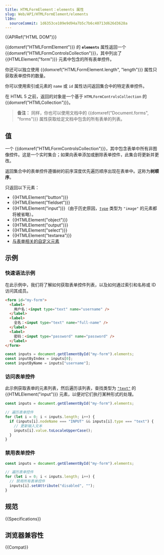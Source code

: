 ```yaml
---
title: HTMLFormElement：elements 属性
slug: Web/API/HTMLFormElement/elements
l10n:
  sourceCommit: 1d6353ce109e9d94a7b5c7b6c40713d626d3628a
---
```


{{APIRef("HTML DOM")}}

{{domxref("HTMLFormElement")}} 的 **`elements`** 属性返回一个 {{domxref("HTMLFormControlsCollection")}}，其中列出了 {{HTMLElement("form")}} 元素中包含的所有表单控件。

你还可以独立使用 {{domxref("HTMLFormElement.length", "length")}} 属性只获取表单控件的数量。

你可以使用索引或元素的 `name` 或 `id` 属性访问返回集合中的特定表单控件。

在 HTML 5 之前，返回的对象是一个基于 `HTMLFormControlsCollection` 的 {{domxref("HTMLCollection")}}。

> **备注：** 同样，你也可以使用文档中的 {{domxref("Document.forms", "forms")}} 属性获取给定文档中包含的所有表单的列表。

## 值

一个 {{domxref("HTMLFormControlsCollection")}}，其中包含表单中所有非图像控件。这是一个实时集合；如果向表单添加或删除表单控件，此集合将更新并更改。

返回集合中的表单控件遵循树的前序深度优先遍历顺序出现在表单中。这称为**树顺序**。

只返回以下元素：

- {{HTMLElement("button")}}
- {{HTMLElement("fieldset")}}
- {{HTMLElement("input")}}（由于历史原因，[`type`](/zh-CN/docs/Web/HTML/Element/input#type) 类型为 `"image"` 的元素都将被省略）。
- {{HTMLElement("object")}}
- {{HTMLElement("output")}}
- {{HTMLElement("select")}}
- {{HTMLElement("textarea")}}
- [与表单相关的自定义元素](https://html.spec.whatwg.org/multipage/custom-elements.html#form-associated-custom-element)

## 示例

### 快速语法示例

在此示例中，我们将了解如何获取表单控件列表，以及如何通过索引和名称或 ID 访问其成员。

```html
<form id="my-form">
  <label>
    用户名：<input type="text" name="username" />
  </label>
  <label>
    全名：<input type="text" name="full-name" />
  </label>
  <label>
    密码：<input type="password" name="password" />
  </label>
</form>
```

```js
const inputs = document.getElementById("my-form").elements;
const inputByIndex = inputs[0];
const inputByName = inputs["username"];
```

### 访问表单控件

此示例获取表单的元素列表，然后遍历该列表，查找类型为 [`"text"`](/zh-CN/docs/Web/HTML/Element/input/text) 的 {{HTMLElement("input")}} 元素，以便对它们执行某种形式的处理。

```js
const inputs = document.getElementById("my-form").elements;

// 遍历表单控件
for (let i = 0; i < inputs.length; i++) {
  if (inputs[i].nodeName === "INPUT" && inputs[i].type === "text") {
    // 更新输入文本
    inputs[i].value.toLocaleUpperCase();
  }
}
```

### 禁用表单控件

```js
const inputs = document.getElementById("my-form").elements;

// 遍历表单控件
for (let i = 0; i < inputs.length; i++) {
  // 禁用所有表单控件
  inputs[i].setAttribute("disabled", "");
}
```

## 规范

{{Specifications}}

## 浏览器兼容性

{{Compat}}
